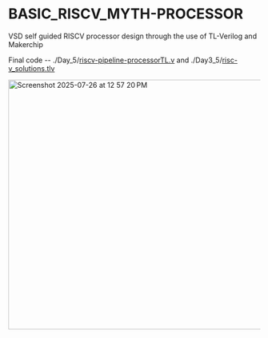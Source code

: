 # BASIC_RISCV_MYTH-PROCESSOR
VSD self guided RISCV processor design through the use of TL-Verilog and Makerchip

Final code -- ./Day_5/[riscv-pipeline-processorTL.v](https://github.com/Shreyas-borse/BASIC_RISCV_MYTH-PROCESSOR/blob/main/Day_5/riscv-pipeline-processorTL.v)
and ./Day3_5/[risc-v_solutions.tlv](https://github.com/Shreyas-borse/BASIC_RISCV_MYTH-PROCESSOR/blob/main/Day3_5/risc-v_solutions.tlv)

<img width="1359" height="500" alt="Screenshot 2025-07-26 at 12 57 20 PM" src="https://github.com/user-attachments/assets/835217ad-6294-4935-84d6-28a1925d032f" />
